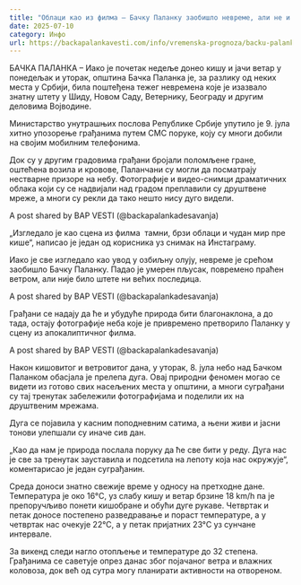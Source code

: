 ```yaml
---
title: "Облаци као из филма – Бачку Паланку заобишло невреме, али не и драматични призори на небу"
date: 2025-07-10
category: Инфо
url: https://backapalankavesti.com/info/vremenska-prognoza/backu-palanku-zaobislo-nevreme/
---
```


БАЧКА ПАЛАНКА – Иако је почетак недеље донео кишу и јачи ветар у понедељак и уторак, општина Бачка Паланка је, за разлику од неких места у Србији, била поштеђена тежег невремена које је изазвало знатну штету у Шиду, Новом Саду, Ветернику, Београду и другим деловима Војводине.

Министарство унутрашњих послова Републике Србије упутило је 9. јула хитно упозорење грађанима путем СМС поруке, коју су многи добили на својим мобилним телефонима.

Док су у другим градовима грађани бројали поломљене гране, оштећена возила и кровове, Паланчани су могли да посматрају нестварне призоре на небу. Фотографије и видео-снимци драматичних облака који су се надвијали над градом преплавили су друштвене мреже, а многи су рекли да тако нешто нису дуго видели.

A post shared by BAP VESTI (@backapalankadesavanja)

„Изгледало је као сцена из филма  тамни, брзи облаци и чудан мир пре кише“, написао је један од корисника уз снимак на Инстаграму.

Иако је све изгледало као увод у озбиљну олују, невреме је срећом заобишло Бачку Паланку. Падао је умерен пљусак, повремено праћен ветром, али није било штете ни већих последица.

A post shared by BAP VESTI (@backapalankadesavanja)

Грађани се надају да ће и убудуће природа бити благонаклона, а до тада, остају фотографије неба које је привремено претворило Паланку у сцену из апокалиптичног филма.

A post shared by BAP VESTI (@backapalankadesavanja)

Након кишовитог и ветровитог дана, у уторак, 8. јула небо над Бачком Паланком обасјала је прелепа дуга. Овај природни феномен могао се видети из готово свих насељених места у општини, а многи суграђани су тај тренутак забележили фотографијама и поделили их на друштвеним мрежама.

Дуга се појавила у касним поподневним сатима, а њени живи и јасни тонови улепшали су иначе сив дан.

„Као да нам је природа послала поруку да ће све бити у реду. Дуга нас је све за тренутак зауставила и подсетила на лепоту која нас окружује“, коментарисао је један суграђанин.

Среда доноси знатно свежије време у односу на претходне дане. Температура је око 16°C, уз слабу кишу и ветар брзине 18 km/h па је препоручљиво понети кишобране и обући дуге рукаве. Четвртак и петак доносе постепено разведравање и пораст температуре, а у четвртак нас очекује 22°C, а у петак пријатних 23°C уз сунчане интервале.

За викенд следи нагло отопљење и температуре до 32 степена.  Грађанима се саветује опрез данас због појачаног ветра и влажних коловоза, док већ од сутра могу планирати активности на отвореном.
